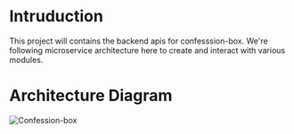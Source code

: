 # Intruduction
This project will contains the backend apis for confesssion-box. We're following microservice architecture here to create and interact with various modules.

# Architecture Diagram
![Confession-box](https://github.com/iamhkm/confession-box/assets/33717149/e1b41d00-bb91-41d1-9290-29a74db256cd)

